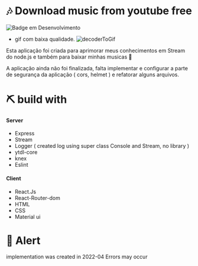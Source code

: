 # 🎶 Download music from youtube free 

![Badge em Desenvolvimento](http://img.shields.io/static/v1?label=STATUS&message=EM%20DESENVOLVIMENTO&color=GREEN&style=for-the-badge)

- gif com baixa qualidade.
![decoderToGif](https://user-images.githubusercontent.com/69175890/167733234-30d37ab0-d909-419c-a043-ed20b6cb791b.gif)

Esta aplicação foi criada para aprimorar meus conhecimentos em Stream do node.js e também para baixar minhas musicas 📍

A aplicação ainda não foi finalizada, falta implementar e configurar a parte de segurança da aplicação ( cors, helmet ) e refatorar alguns arquivos.

# ⛏ build with 

#### Server
- Express 
- Stream 
- Logger ( created log using super class Console and Stream, no library )
- ytdl-core
- knex 
- Eslint

#### Client
- React.Js 
- React-Router-dom 
- HTML
- CSS
- Material ui

# 📌 Alert

implementation was created in 2022-04 Errors may occur

